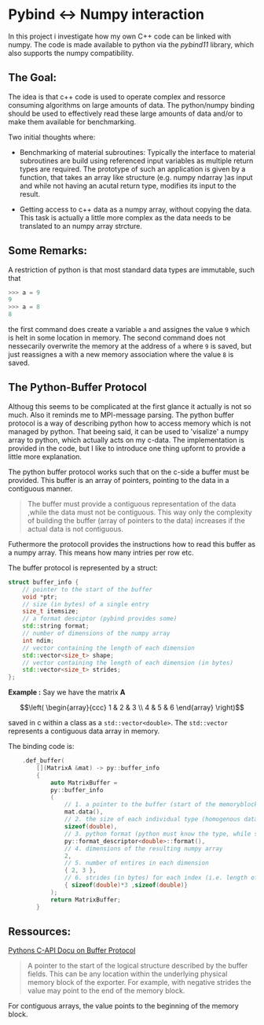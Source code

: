 # Pybind <-> Numpy interaction

In this project i investigate how my own C++ code can be linked with numpy. The code is made available to python via the *pybind11* library, which also supports the numpy compatibility.

## The Goal:
The idea is that c++ code is used to operate complex and ressorce consuming algorithms on large amounts of data. The python/numpy binding should be used to effectively read these large amounts of data and/or to make them available for benchmarking. 

Two initial thoughts where:
* Benchmarking of material subroutines: Typically the interface to material subroutines are build using referenced input variables as multiple return types are required. The prototype of such an application is given by a function, that takes an array like structure (e.g. numpy ndarray )as input and while not having an acutal return type, modifies its input to the result.

* Getting access to c++ data as a numpy array, without copying the data. This task is actually a little more complex as the data needs to be translated to an numpy array strcture.

## Some Remarks:
A restriction of python is that most standard data types are immutable, such that
```python
>>> a = 9
9
>>> a = 8
8
```
the first command does create a variable `a` and assignes the value `9` which is helt in some location in memory. The second command does not nessecarily overwrite the memory at the address of `a` where `9` is saved, but just reassignes a with a new memory association where the value `8` is saved.

## The Python-Buffer Protocol
Althoug this seems to be complicated at the first glance it actually is not so much. Also it reminds me to MPI-message parsing. The python buffer protocol is a way of describing python how to access memory which is not managed by python. That beeing said, it can be used to 'visalize' a numpy array to python, which actually acts on my c-data.
The implementation is provided in the code, but I like to introduce one thing upfornt to provide a little more explanation.

The python buffer protocol works such that on the c-side a buffer must be provided. This buffer is an array of pointers, pointing to the data in a contiguous manner.

> The buffer must provide a contiguous representation of the data ,while the data must not be contiguous. This way only the complexity of building the buffer (array of pointers to the data) increases if the actual data is not contiguous.

Futhermore the protocoll provides the instructions how to read this buffer as a numpy array. This means how many intries per row etc.

The buffer protocol is represented by a struct:
```c++
struct buffer_info {
    // pointer to the start of the buffer
    void *ptr;
    // size (in bytes) of a single entry 
    size_t itemsize;
    // a format desciptor (pybind provides some)
    std::string format;
    // number of dimensions of the numpy array
    int ndim;
    // vector containing the length of each dimension
    std::vector<size_t> shape;
    // vector containing the length of each dimension (in bytes)
    std::vector<size_t> strides;
};
```
**Example :**
Say we have the matrix **A**
```math
\left(
\begin{array}{ccc} 
1 & 2 & 3 \\ 
4 & 5 & 6 
\end{array}
\right)
```

saved in c within a class as a `std::vector<double>`. The `std::vector` represents a contiguous data array in memory.

The binding code is:
```c++
    .def_buffer(
        [](MatrixA &mat) -> py::buffer_info
        {
            auto MatrixBuffer = 
            py::buffer_info
            (
                // 1. a pointer to the buffer (start of the memoryblock with contiguous data)
                mat.data(),
                // 2. the size of each individual type (homogenous data -> all types are equal)
                sizeof(double),
                // 3. python format (python must know the type, while standard types are supported)
                py::format_descriptor<double>::format(),
                // 4. dimensions of the resulting numpy array
                2,
                // 5. number of entires in each dimension
                { 2, 3 },
                // 6. strides (in bytes) for each index (i.e. length of a row, col, etc. : array(0,0) -> internalarray[0*stride_dim1+0*stride_dim2], array(1,0) -> internalarray[1*stride_dim1+0*stride_dim2] )
                { sizeof(double)*3 ,sizeof(double)}
            );
            return MatrixBuffer;
        }
```

## Ressources:
[Pythons C-API Docu on Buffer Protocol](https://docs.python.org/3/c-api/b≤uffer.html)

>A pointer to the start of the logical structure described by the buffer fields. This can be any location within the underlying physical memory block of the exporter. For example, with negative strides the value may point to the end of the memory block.

For contiguous arrays, the value points to the beginning of the memory block.


